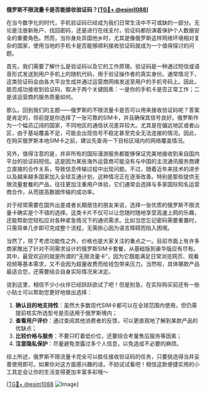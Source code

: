 **俄罗斯不限流量卡是否能接收验证码？[[TG💪+ @esim1088](https://t.me/s/esim1088)]**

在当今数字化的时代，手机验证码已经成为我们日常生活中不可或缺的一部分。无论是注册新账户、找回密码，还是进行在线支付，验证码都扮演着保护个人数据安全的重要角色。然而，当你身处异国他乡时，尤其是像俄罗斯这样网络环境相对复杂的国家，使用当地的手机卡是否能够顺利接收验证码就成为一个值得探讨的问题。

首先，我们需要了解什么是验证码以及它的工作原理。验证码是一种通过短信或语音形式发送到用户手机上的随机代码，用于验证操作者的真实身份。通常情况下，这类验证码会由各大平台生成并通过运营商网络发送至用户的手机号码上。因此，能否成功接收到验证码，取决于两个关键因素：一是你的手机卡是否正常工作；二是该运营商的服务质量如何。

那么，回到我们的主题——俄罗斯的不限流量卡是否可以用来接收验证码呢？答案是肯定的，但前提是你选择了一张可靠的SIM卡，并且确保其信号良好。俄罗斯作为一个幅员辽阔的国家，不同地区的通信状况差异较大。尤其是在偏远地区或者山区，由于基站覆盖不足，可能会出现信号不稳定甚至完全无法连接的情况。因此，在购买俄罗斯本地SIM卡之前，建议先查询一下目标区域内的网络覆盖情况。

另外，值得注意的是，并非所有的国际漫游服务都能够保证完美地接收到来自国内平台的验证码短信。这是因为某些海外运营商可能没有与中国的主流通讯服务商建立直接的合作关系，导致信息传输过程中出现问题。不过，随着近年来技术的进步以及越来越多国家加入全球互通计划，这种情况正在逐渐改善。特别是那些提供无限流量套餐的产品，往往更加注重用户体验，它们通常会选择与多家国际知名运营商合作，从而提高数据传输的成功率。

对于经常需要在国外出差或者长期居住的朋友来说，选择一张优质的俄罗斯不限流量卡确实是个不错的选择。这类卡片不仅可以让您随时随地享受高速上网的乐趣，还能帮助您轻松应对各种紧急情况下的通讯需求。比如当您忘记密码需要重置时，只需简单几步即可完成整个流程，无需担心因为语言障碍而陷入困境。

当然了，除了考虑功能性之外，价格也是大家关注的重点之一。目前市面上有许多商家推出了针对不同需求设计的俄罗斯SIM卡套餐，从基础版到豪华版应有尽有。其中，最受欢迎的就是所谓的“无限流量卡”，因为它既能满足日常浏览网页、观看视频等基本需求，又不会因为超量收费而给钱包带来压力。当然啦，具体哪款产品最适合您，还需要结合自身实际情况来决定。

说到这里，相信不少小伙伴已经跃跃欲试了吧！但是别急，在实际购买前还有一些小贴士可以帮助您更好地做出选择：

1. **确认目的地支持性**：虽然大多数现代SIM卡都可以在全球范围内使用，但仍需提前核实所选型号是否适用于俄罗斯境内；
2. **查看用户评价**：通过查阅其他消费者的反馈，可以更直观地了解到某款产品的优缺点；
3. **比较价格与服务**：不要只盯着低价位，还要综合考量售后服务等因素；
4. **注意隐私保护**：尽量避免泄露过多个人信息，以免造成不必要的麻烦。

综上所述，俄罗斯不限流量卡完全可以胜任接收验证码的任务，只要挑选得当并妥善使用即可。如果你对这方面感兴趣的话，不妨试试看吧！相信这款便捷实用的小工具定会让你的生活变得更加丰富多彩哦～

[[TG💪+ @esim1088](https://t.me/s/esim1088) ![Image](https://i.postimg.cc/4NQfJmqS/Snipaste-2025-05-13-00-14-12.png)]